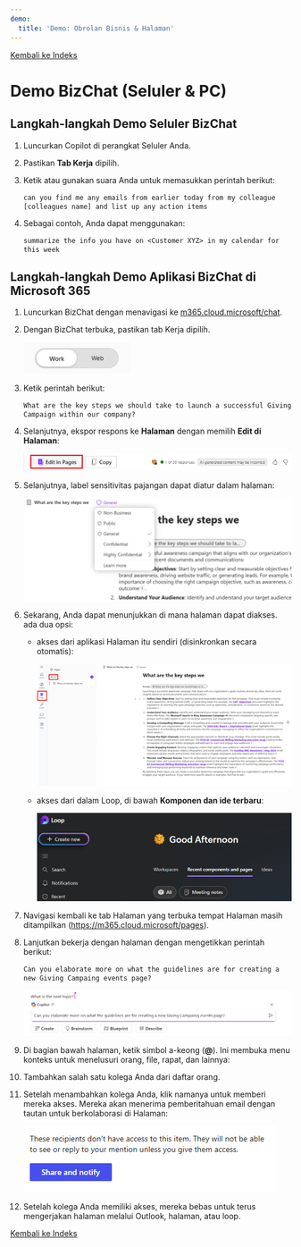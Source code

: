 ```yaml
---
demo:
  title: 'Demo: Obrolan Bisnis & Halaman'
---
```


[Kembali ke Indeks](https://microsoftlearning.github.io/MS-4012-Microsoft-Copilot-Web-Based-Interactive-Experience-for-Executives/)

# Demo BizChat (Seluler & PC)

## Langkah-langkah Demo Seluler BizChat

1. Luncurkan Copilot di perangkat Seluler Anda.

1. Pastikan **Tab Kerja** dipilih.

1. Ketik atau gunakan suara Anda untuk memasukkan perintah berikut:

   ```text
   can you find me any emails from earlier today from my colleague [colleagues name] and list up any action items
   ```
1. Sebagai contoh, Anda dapat menggunakan:

   ```text
   summarize the info you have on <Customer XYZ> in my calendar for this week
   ```

## Langkah-langkah Demo Aplikasi BizChat di Microsoft 365

1. Luncurkan BizChat dengan menavigasi ke [m365.cloud.microsoft/chat](https://m365.cloud.microsoft/chat).

1. Dengan BizChat terbuka, pastikan tab Kerja dipilih.

    ![Tangkapan layar memperlihatkan tab kerja di bizchat.](../Demos/Media/work-tab.png)

1. Ketik perintah berikut:

    ```text
    What are the key steps we should take to launch a successful Giving Campaign within our company?
    ```

1. Selanjutnya, ekspor respons ke **Halaman** dengan memilih **Edit di Halaman**:

    ![Tangkapan layar memperlihatkan halaman dalam bizchat.](../Demos/Media/edit-in-pages.png)

1. Selanjutnya, label sensitivitas pajangan dapat diatur dalam halaman:

    ![Cuplikan layar memperlihatkan berbagi dan notifikasi di halaman.](../Demos/Media/Pages-tags.png)

1. Sekarang, Anda dapat menunjukkan di mana halaman dapat diakses. ada dua opsi:

    - akses dari aplikasi Halaman itu sendiri (disinkronkan secara otomatis):

        ![Tangkapan layar memperlihatkan aplikasi halaman.](../Demos/Media/access-pages.png)

    - akses dari dalam Loop, di bawah **Komponen dan ide terbaru**:

        ![Tangkapan layar memperlihatkan loop.](../Demos/Media/recent-components.png)

1. Navigasi kembali ke tab Halaman yang terbuka tempat Halaman masih ditampilkan (https://m365.cloud.microsoft/pages).

1. Lanjutkan bekerja dengan halaman dengan mengetikkan perintah berikut:

     ```text
     Can you elaborate more on what the guidelines are for creating a new Giving Campaing events page?
     ```

     ![Tangkapan layar memperlihatkan aplikasi halaman.](../Demos/Media/next-topic-pages.png)

1. Di bagian bawah halaman, ketik simbol a-keong (**@**). Ini membuka menu konteks untuk menelusuri orang, file, rapat, dan lainnya:

1. Tambahkan salah satu kolega Anda dari daftar orang.

1. Setelah menambahkan kolega Anda, klik namanya untuk memberi mereka akses. Mereka akan menerima pemberitahuan email dengan tautan untuk berkolaborasi di Halaman:

    ![Cuplikan layar memperlihatkan berbagi dan notifikasi di halaman.](../Demos/Media/share.png)

1. Setelah kolega Anda memiliki akses, mereka bebas untuk terus mengerjakan halaman melalui Outlook, halaman, atau loop. 


[Kembali ke Indeks](https://microsoftlearning.github.io/MS-4012-Microsoft-Copilot-Web-Based-Interactive-Experience-for-Executives/)
